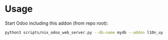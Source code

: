 # Usage

Start Odoo including this addon (from repo root):

```bash
python3 scripts/nix_odoo_web_server.py --db-name mydb --addon l10n_uy
```
